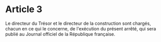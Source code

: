 # Article 3

Le directeur du Trésor et le directeur de la construction sont chargés, chacun en ce qui le concerne, de l'exécution du présent arrêté, qui sera publié au Journal officiel de la République française.
